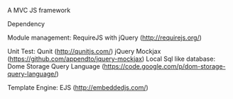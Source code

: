 A MVC JS framework

Dependency

Module management: 
  RequireJS with jQuery (http://requirejs.org/)

Unit Test: 
  Qunit (http://qunitjs.com/)
  jQuery Mockjax (https://github.com/appendto/jquery-mockjax)
Local Sql like database:
  Dome Storage Query Language 
  (https://code.google.com/p/dom-storage-query-language/)

Template Engine:
  EJS (http://embeddedjs.com/)



